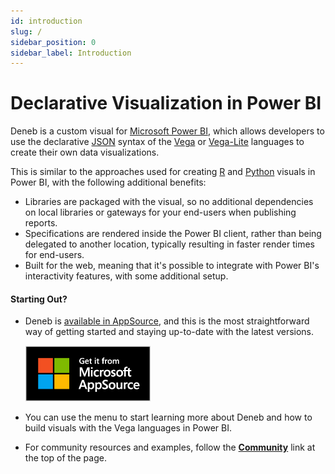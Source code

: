 ```yaml
---
id: introduction
slug: /
sidebar_position: 0
sidebar_label: Introduction
---
```


# Declarative Visualization in Power BI

Deneb is a custom visual for [Microsoft Power BI](https://www.powerbi.com), which allows developers to use the declarative [JSON](https://www.json.org/json-en.html) syntax of the [Vega](http://vega.github.io/vega) or [Vega-Lite](http://vega.github.io/vega-lite) languages to create their own data visualizations.

This is similar to the approaches used for creating [R](https://docs.microsoft.com/en-us/power-bi/create-reports/desktop-r-visuals?WT.mc_id=DP-MVP-5003712) and [Python](https://docs.microsoft.com/en-us/power-bi/connect-data/desktop-python-visuals?WT.mc_id=DP-MVP-5003712) visuals in Power BI, with the following additional benefits:

- Libraries are packaged with the visual, so no additional dependencies on local libraries or gateways for your end-users when publishing reports.
- Specifications are rendered inside the Power BI client, rather than being delegated to another location, typically resulting in faster render times for end-users.
- Built for the web, meaning that it's possible to integrate with Power BI's interactivity features, with some additional setup.

#### Starting Out?

- Deneb is [available in AppSource](https://deneb.link/appsource?source=website&mktcmpid=homepage), and this is the most straightforward way of getting started and staying up-to-date with the latest versions.

  <a href="https://deneb.link/appsource?source=website&mktcmpid=homepage"><img src="/img/MS_AppSource.png" width="200" title ="Deneb is available from Microsoft AppSource, and is certified"/></a>

- You can use the menu to start learning more about Deneb and how to build visuals with the Vega languages in Power BI.

- For community resources and examples, follow the **[Community](/community/support)** link at the top of the page.
